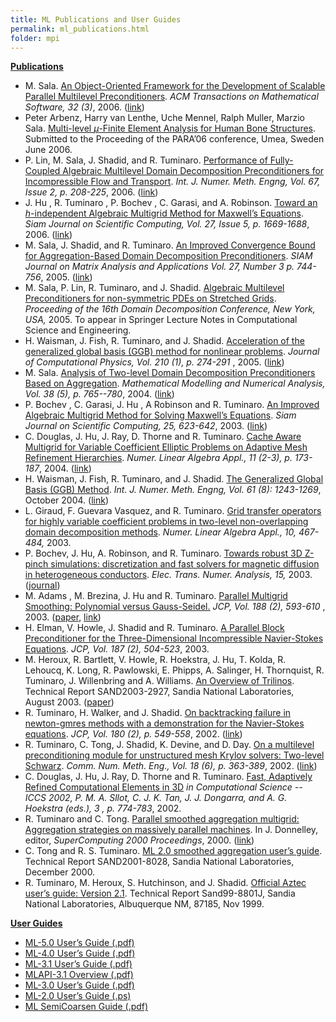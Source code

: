 ```yaml
---
title: ML Publications and User Guides
permalink: ml_publications.html
folder: mpi
---
```


<a name="ML-publications"></a><span style="text-decoration: underline;">**Publications**</span>

*   M. Sala. <span style="text-decoration: underline;">An Object-Oriented Framework for the Development of Scalable Parallel Multilevel Preconditioners</span>. <cite>ACM Transactions on Mathematical Software, 32 (3)</cite>, 2006\. ([link](http://dx.doi.org/10.1145/1163641.1163643))
*   Peter Arbenz, Harry van Lenthe, Uche Mennel, Ralph Muller, Marzio Sala. <span style="text-decoration: underline;">Multi-level $\mu$-Finite Element Analysis for Human Bone Structures</span>. Submitted to the Proceeding of the PARA’06 conference, Umea, Sweden June 2006.
*   P. Lin, M. Sala, J. Shadid, and R. Tuminaro. <span style="text-decoration: underline;">Performance of Fully-Coupled Algebraic Multilevel Domain Decomposition Preconditioners for Incompressible Flow and Transport</span>. <cite>Int. J. Numer. Meth. Engng, Vol. 67, Issue 2, p. 208-225</cite>, 2006\. ([link](http://dx.doi.org/10.1002/nme.1624))
*   J. Hu , R. Tuminaro , P. Bochev , C. Garasi, and A. Robinson. <span style="text-decoration: underline;">Toward an $h$-independent Algebraic Multigrid Method for Maxwell’s Equations</span>. <cite>Siam Journal on Scientific Computing, Vol. 27, Issue 5, p. 1669-1688</cite>, 2006\. ([link](http://dx.doi.org/10.1137/040608118))
*   M. Sala, J. Shadid, and R. Tuminaro. <span style="text-decoration: underline;">An Improved Convergence Bound for Aggregation-Based Domain Decomposition Preconditioners</span>. <cite>SIAM Journal on Matrix Analysis and Applications Vol. 27, Number 3 p. 744-756</cite>, 2005\. ([link](http://dx.doi.org/10.1137/040617455))
*   M. Sala, P. Lin, R. Tuminaro, and J. Shadid. <span style="text-decoration: underline;">Algebraic Multilevel Preconditioners for non-symmetric PDEs on Stretched Grids</span>. <cite>Proceeding of the 16th Domain Decomposition Conference, New York, USA,</cite> 2005\. To appear in Springer Lecture Notes in Computational Science and Engineering.
*   H. Waisman, J. Fish, R. Tuminaro, and J. Shadid. <span style="text-decoration: underline;">Acceleration of the generalized global basis (GGB) method for nonlinear problems</span>. <cite>Journal of Computational Physics, Vol. 210 (1), p. 274-291</cite> , 2005\. ([link](http://dx.doi.org/10.1016/j.jcp.2005.04.016))
*   M. Sala. <span style="text-decoration: underline;">Analysis of Two-level Domain Decomposition Preconditioners Based on Aggregation</span>. <cite>Mathematical Modelling and Numerical Analysis, Vol. 38 (5), p. 765--780</cite>, 2004\. ([link](http://dx.doi.org/10.1051/m2an:2004038))
*   <a name="Tuminaro"></a>P. Bochev , C. Garasi, J. Hu , A Robinson and R. Tuminaro. <span style="text-decoration: underline;">An Improved Algebraic Multigrid Method for Solving Maxwell’s Equations</span>. <cite>Siam Journal on Scientific Computing, 25, 623-642</cite>, 2003\. ([link](http://dx.doi.org/10.1137/S1064827502407706))
*   <a name="tuminaro"></a>C. Douglas, J. Hu, J. Ray, D. Thorne and R. Tuminaro. <span style="text-decoration: underline;">Cache Aware Multigrid for Variable Coefficient Elliptic Problems on Adaptive Mesh Refinement Hierarchies</span>. <cite>Numer. Linear Algebra Appl., 11 (2-3), p. 173-187</cite>, 2004\. ([link](http://dx.doi.org/10.1002/nla.376))
*   <a name="tuminaro"></a>H. Waisman, J. Fish, R. Tuminaro, and J. Shadid. <span style="text-decoration: underline;">The Generalized Global Basis (GGB) Method</span>. <cite>Int. J. Numer. Meth. Engng, Vol. 61 (8): 1243-1269</cite>, October 2004\. ([link](http://dx.doi.org/10.1002/nme.1107))
*   <a name="giraud"></a>L. Giraud, F. Guevara Vasquez, and R. Tuminaro. <span style="text-decoration: underline;">Grid transfer operators for highly variable coefficient problems in two-level non-overlapping domain decomposition methods</span>. <cite>Numer. Linear Algebra Appl., 10, 467-484,</cite> 2003.
*   <a name="tuminaro"></a>P. Bochev, J. Hu, A. Robinson, and R. Tuminaro. <span style="text-decoration: underline;">Towards robust 3D Z-pinch simulations: discretization and fast solvers for magnetic diffusion in heterogeneous conductors</span>. <cite>Elec. Trans. Numer. Analysis, 15,</cite> 2003\. ([journal](http://etna.mcs.kent.edu))
*   <a name="Tuminaro"></a>M. Adams , M. Brezina, J. Hu and R. Tuminaro. <span style="text-decoration: underline;">Parallel Multigrid Smoothing: Polynomial versus Gauss-Seidel.</span> <cite>JCP, Vol. 188 (2), 593-610</cite> , 2003\. ([paper](http://www.cs.sandia.gov/%7Erstumin/psmooth.pdf), [link](http://dx.doi.org/10.1016/S0021-9991%2803%2900194-3))
*   <a name="Tuminaro"></a>H. Elman, V. Howle, J. Shadid and R. Tuminaro. <span style="text-decoration: underline;">A Parallel Block Preconditioner for the Three-Dimensional Incompressible Navier-Stokes Equations</span>. <cite>JCP, Vol. 187 (2), 504-523</cite>, 2003.
*   <a name="Tuminaro"></a>M. Heroux, R. Bartlett, V. Howle, R. Hoekstra, J. Hu, T. Kolda, R. Lehoucq, K. Long, R. Pawlowski, E. Phipps, A. Salinger, H. Thornquist, R. Tuminaro, J. Willenbring and A. Williams. <span style="text-decoration: underline;">An Overview of Trilinos</span>. Technical Report SAND2003-2927, Sandia National Laboratories, August 2003\. ([paper](pdfs/TrilinosOverview.pdf))
*   <a name="tuminaro"></a>R. Tuminaro, H. Walker, and J. Shadid. <span style="text-decoration: underline;">On backtracking failure in newton-gmres methods with a demonstration for the Navier-Stokes equations</span>. <cite>JCP, Vol. 180 (2), p. 549-558</cite>, 2002\. ([link](http://dx.doi.org/10.1006/jcph.2002.7102))
*   <a name="tuminaro"></a>R. Tuminaro, C. Tong, J. Shadid, K. Devine, and D. Day. <span style="text-decoration: underline;">On a multilevel preconditioning module for unstructured mesh Krylov solvers: Two-level Schwarz</span>. <cite>Comm. Num. Meth. Eng., Vol. 18 (6), p. 363-389</cite>, 2002\. ([link](http://dx.doi.org/10.1002/cnm.478))
*   <a name="tuminaro"></a>C. Douglas, J. Hu, J. Ray, D. Thorne and R. Tuminaro. <span style="text-decoration: underline;">Fast, Adaptively Refined Computational Elements in 3D</span> <cite>in Computational Science -- ICCS 2002, P. M. A. Sllot, C. J. K. Tan, J. J. Dongarra, and A. G. Hoekstra (eds.), 3 , p. 774-783</cite>, 2002.
*   <a name="supercomputing"></a>R. Tuminaro and C. Tong. <span style="text-decoration: underline;">Parallel smoothed aggregation multigrid: Aggregation strategies on massively parallel machines</span>. In J. Donnelley, editor, <cite>SuperComputing 2000 Proceedings</cite>, 2000\. ([link](http://dx.doi.org/10.1109/SC.2000.10008))
*   <a name="Tong_and_Tuminaro:2000"></a>C. Tong and R. S. Tuminaro. <span style="text-decoration: underline;">ML 2.0 smoothed aggregation user’s guide</span>. Technical Report SAND2001-8028, Sandia National Laboratories, December 2000.
*   <a name="Aztec"></a>R. Tuminaro, M. Heroux, S. Hutchinson, and J. Shadid. <span style="text-decoration: underline;">Official Aztec user’s guide: Version 2.1</span>. Technical Report Sand99-8801J, Sandia National Laboratories, Albuquerque NM, 87185, Nov 1999.

<a name="ml-user-guides"></a><span style="text-decoration: underline;">**User Guides**</span>

*   [ML-5.0 User’s Guide (.pdf)](pdfs/mlguide5.pdf)
*   [ML-4.0 User’s Guide (.pdf)](pdfs/mlguide4.pdf)
*   [ML-3.1 User’s Guide (.pdf)](pdfs/mlguide31.pdf)
*   [MLAPI-3.1 Overview (.pdf)](pdfs/mlapi_guide.pdf)
*   [ML-3.0 User’s Guide (.pdf)](pdfs/mlguide3.pdf)
*   [ML-2.0 User’s Guide (.ps)](pdfs/mlguide2.ps)
*   [ML SemiCoarsen Guide (.pdf)](pdfs/SemiCoarsen.pdf)
